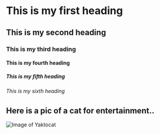 # This is my first heading
## This is my second heading
### This is my third heading
#### This is my fourth heading
##### This is my fifth heading
###### This is my sixth heading
## Here is a pic of a cat for entertainment..

![Image of Yaktocat](https://octodex.github.com/images/yaktocat.png)
